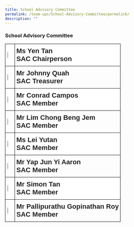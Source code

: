 ```yaml
---
title: School Advisory Committee
permalink: /team-ups/School-Advisory-Committee/permalink/
description: ""
---
```

### School Advisory Committee


<style type="text/css">
.tg  {border-collapse:collapse;border-spacing:0;}
.tg td{border-color:black;border-style:solid;border-width:1px;font-family:Arial, sans-serif;font-size:14px;
  overflow:hidden;padding:10px 5px;word-break:normal;}
.tg th{border-color:black;border-style:solid;border-width:1px;font-family:Arial, sans-serif;font-size:14px;
  font-weight:normal;overflow:hidden;padding:10px 5px;word-break:normal;}

.tg .tg-1ppo{background-color:#FFF;color:#222;text-align:left;vertical-align:middle}
.tg .tg-y0g8{background-color:#FFF;color:#222;font-size:22px;font-weight:bold;text-align:left;vertical-align:top}
.tg .tg-ndzb{background-color:#;color:#222;font-size:22px;font-weight:bold;text-align:left;vertical-align:top}
</style>
<table class="tg">
<thead>
  <tr>
    <th class="tg-1ppo"><img src="https://unitypri.moe.edu.sg/wp-content/uploads/2022/07/Ms-Yen-Tan-600x800.jpg" style="width:40%"></th>
    <th class="tg-y0g8">Ms Yen Tan<br>SAC Chairperson</th>
  </tr>
</thead>
<tbody>
  <tr>
    <td class="tg-h5mn"><img src="https://unitypri.moe.edu.sg/wp-content/uploads/2022/07/Mr-Johnny-Quah-600x800.jpg" style="width:40%"></td>
    <td class="tg-ndzb">Mr Johnny Quah<br>SAC Treasurer</td>
  </tr>
  <tr>
    <td class="tg-1ppo"><img src="https://unitypri.moe.edu.sg/wp-content/uploads/2022/07/Mr-Conrad-Campos-600x800.jpg" style="width:40%"></td>
    <td class="tg-y0g8">Mr Conrad Campos<br>SAC Member</td>
  </tr>
  <tr>
    <td class="tg-h5mn"><img src="https://unitypri.moe.edu.sg/wp-content/uploads/2022/07/Mr-Lim-Chong-Beng-Jem-600x800.jpg" style="width:40%"></td>
    <td class="tg-ndzb">Mr Lim Chong Beng Jem<br>SAC Member</td>
  </tr>
  <tr>
    <td class="tg-1ppo"><img src="https://unitypri.moe.edu.sg/wp-content/uploads/2022/07/Ms-Lei-Yutan-600x800.jpg" style="width:40%"></td>
    <td class="tg-y0g8">Ms Lei Yutan<br>SAC Member</td>
  </tr>
  <tr>
    <td class="tg-h5mn"><img src="https://unitypri.moe.edu.sg/wp-content/uploads/2022/07/Mr-Aaron-Yap-600x800.jpg" style="width:40%"></td>
    <td class="tg-ndzb">Mr Yap Jun Yi Aaron<br>SAC Member</td>
  </tr>
  <tr>
    <td class="tg-1ppo"><img src="https://unitypri.moe.edu.sg/wp-content/uploads/2022/07/Mr-Simon-Tan-600x800.jpg" style="width:40%"></td>
    <td class="tg-y0g8">Mr Simon Tan<br>SAC Member</td>
  </tr>
  <tr>
    <td class="tg-h5mn"><img src="https://unitypri.moe.edu.sg/wp-content/uploads/2022/07/Mr-Roy-600x800.jpg" style="width:40%"></td>
    <td class="tg-ndzb">Mr Pallipurathu Gopinathan Roy<br>SAC Member</td>
  </tr>
</tbody>
</table>